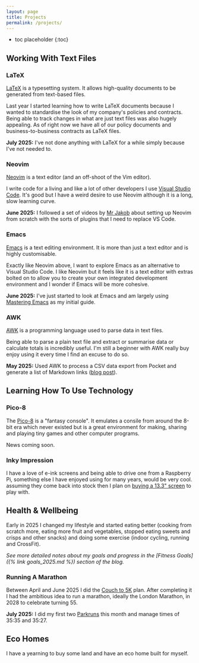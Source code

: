 ```yaml
---
layout: page
title: Projects
permalink: /projects/
---
```


* toc placeholder
{:toc}

## Working With Text Files

### LaTeX

[LaTeX](https://www.latex-project.org/) is a typesetting system. It allows high-quality documents to be generated from text-based files.

Last year I started learning how to write LaTeX documents because I wanted to standardise the look of my company's policies and contracts. Being able to track changes in what are just text files was also hugely appealing. As of right now we have all of our policy documents and business-to-business contracts as LaTeX files.

**July 2025:** I've not done anything with LaTeX for a while simply because I've not needed to.

### Neovim

[Neovim](https://neovim.io/) is a text editor (and an off-shoot of the Vim editor).

I write code for a living and like a lot of other developers I use [Visual Studio Code](https://en.wikipedia.org/wiki/Visual_Studio_Code). It's good but I have a weird desire to use Neovim although it is a long, slow learning curve.

**June 2025:** I followed a set of videos by [Mr Jakob](https://www.youtube.com/watch?v=g1gyYttzxcI&list=PLy68GuC77sURrnMNi2XR1h58m674KOvLG) about setting up Neovim from scratch with the sorts of plugins that I need to replace VS Code. 

### Emacs

[Emacs](https://www.gnu.org/software/emacs/) is a text editing environment. It is more than just a text editor and is highly customisable.

Exactly like Neovim above, I want to explore Emacs as an alternative to Visual Studio Code. I like Neovim but it feels like it is a text editor with extras bolted on to allow you to create your own integrated development environment and I wonder if Emacs will be more cohesive.

**June 2025:** I've just started to look at Emacs and am largely using [Mastering Emacs](https://www.masteringemacs.org/) as my initial guide.

### AWK

[AWK](https://www.gnu.org/software/gawk/) is a programming language used to parse data in text files.

Being able to parse a plain text file and extract or summarise data or calculate totals is incredibly useful. I'm still a beginner with AWK really buy enjoy using it every time I find an excuse to do so.

**May 2025:** Used AWK to process a CSV data export from Pocket and generate a list of Markdown links ([blog post](https://blog.sgawolf.com/post/2025-05-22-pocket-parser)).

## Learning How To Use Technology

### Pico-8

The [Pico-8](https://www.lexaloffle.com/pico-8.php) is a "fantasy console". It emulates a consile from around the 8-bit era which never existed but is a great environment for making, sharing and playing tiny games and other computer programs.

News coming soon.

### Inky Impression

I have a love of e-ink screens and being able to drive one from a Raspberry Pi, something else I have enjoyed using for many years, would be very cool. assuming they come back into stock then I plan on [buying a 13.3" screen](https://shop.pimoroni.com/products/inky-impression-7-3?variant=55186435277179) to play with.

## Health & Wellbeing

Early in 2025 I changed my lifestyle and started eating better (cooking from scratch more, eating more fruit and vegetables, stopped eating sweets and crisps and other snacks) and doing some exercise (indoor cycling, running and CrossFit).

*See more detailed notes about my goals and progress in the [Fitness Goals]({% link goals_2025.md %}) section of the blog.*

### Running A Marathon

Between April and June 2025 I did the [Couch to 5K](https://en.wikipedia.org/wiki/Couch_to_5K) plan. After completing it I had the ambitious idea to run a marathon, ideally the London Marathon, in 2028 to celebrate turning 55.

**July 2025:** I did my first two [Parkruns](https://www.parkrun.org.uk/) this month and manage times of 35:35 and 35:27.

## Eco Homes

I have a yearning to buy some land and have an eco home built for myself.

